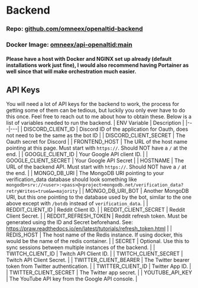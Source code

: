 # Backend
### Repo: [github.com/omneex/openaltid-backend](https://github.com/omneex/openaltid-backend)
### Docker Image: [omneex/api-openaltid:main](https://hub.docker.com/repository/docker/omneex/api-openaltid)

#### Please have a host with Docker and NGINX set up already (default installations work just fine), I would also recommend having Portainer as well since that will make orchestration much easier.

## API Keys
You will need a lot of API keys for the backend to work, the process for getting some of them can be tedious, but luckily you only ever have to do this once. Feel free to reach out to me about how to obtain these. Below is a list of variables needed to run the backend.
| ENV Variable | Description |
|---|---|
| DISCORD_CLIENT_ID | Discord ID of the application for Oauth, does not need to be the same as the bot ID |
| DISCORD_CLIENT_SECRET | The Oauth secret for Discord |
| FRONTEND_HOST | The URL of the host name pointing at this page. Must start with `https://`. Should NOT have a `/` at the end. |
| GOOGLE_CLIENT_ID | Your Google API client ID. |
| GOOGLE_CLIENT_SECRET | Your Google API Secret |
| HOSTNAME | The URL of the backend API. Must start with `https://`. Should NOT have a `/` at the end. |
| MONGO_DB_URI | The MongoDB URI pointing to your verification_data database should look something like `mongodb+srv://<user>:<pass>@<project>mongodb.net/verification_data?retryWrites=true&w=majority` |
| MONGO_DB_URI_BOT | Another MongoDB URI, but this one pointing to the database used by the bot, similar to the one above except with `/botdb` instead of `verification_data`. |
| REDDIT_CLIENT_ID | Reddit Client ID. |
| REDDIT_CLIENT_SECRET | Reddit Client Secret. |
| REDDIT_REFRESH_TOKEN | Reddit refresh token. Must be generated using the ID and Secret beforehand. See: https://praw.readthedocs.io/en/latest/tutorials/refresh_token.html |
| REDIS_HOST | The host name of the Redis instance. If using docker, this would be the name of the redis container. |
| SECRET | Optional. Use this to sync sessions between multiple instances of the backend.  |
| TWITCH_CLIENT_ID | Twitch API Client ID. |
| TWITCH_CLIENT_SECRET | Twitch API Client Secret. |
| TWITTER_CLIENT_BEARER | The Twitter bearer token from Twitter authentication. |
| TWITTER_CLIENT_ID | Twitter App ID. |
| TWITTER_CLIENT_SECRET | The Twitter app secret. |
| YOUTUBE_API_KEY | The YouTube API key from the Google API console. |

